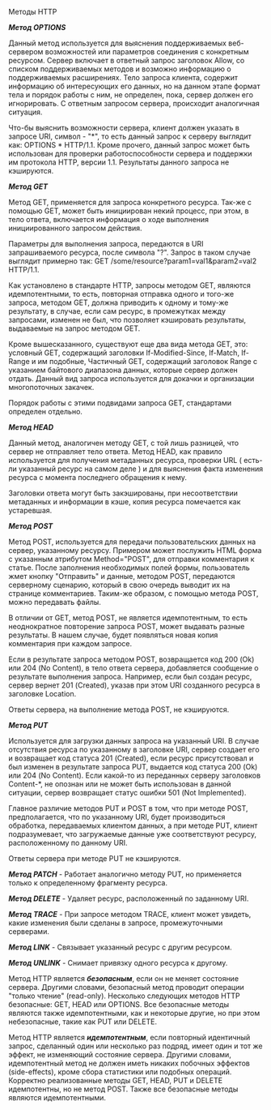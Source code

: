 Методы HTTP

***Метод OPTIONS***

Данный метод используется для выяснения поддерживаемых веб-сервером возможностей или параметров соединения с конкретным ресурсом. Сервер включает в ответный запрос заголовок Allow, со списком поддерживаемых методов и возможно информацию о поддерживаемых расширениях. Тело запроса клиента, содержит информацию об интересующих его данных, но на данном этапе формат тела и порядок работы с ним, не определен, пока, сервер должен его игнорировать. С ответным запросом сервера, происходит аналогичная ситуация.

Что-бы выяснить возможности сервера, клиент должен указать в запросе URI, символ - "*", то есть данный запрос к серверу выглядит как: OPTIONS * HTTP/1.1. Кроме прочего, данный запрос может быть использован для проверки работоспособности сервера и поддержки им протокола HTTP, версии 1.1. Результаты данного запроса не кэшируются.

***Метод GET***

Метод GET, применяется для запроса конкретного ресурса. Так-же с помощью GET, может быть инициирован некий процесс, при этом, в тело ответа, включается информация о ходе выполнения инициированного запросом действия.

Параметры для выполнения запроса, передаются в URI запрашиваемого ресурса, после символа "?". Запрос в таком случае выглядит примерно так: GET /some/resource?param1=val1&param2=val2 HTTP/1.1.

Как установлено в стандарте HTTP, запросы методом GET, являются идемпотентными, то есть, повторная отправка одного и того-же запроса, методом GET, должна приводить к одному и тому-же результату, в случае, если сам ресурс, в промежутках между запросами, изменен не был, что позволяет кэшировать результаты, выдаваемые на запрос методом GET.

Кроме вышесказанного, существуют еще два вида метода GET, это:
условный GET, содержащий заголовки If-Modified-Since, If-Match, If-Range и им подобные,
Частичный GET, содержащий заголовок Range с указанием байтового диапазона данных, которые сервер должен отдать. Данный вид запроса используется для докачки и организации многопоточных закачек.

Порядок работы с этими подвидами запроса GET, стандартами определен отдельно.

***Метод HEAD***

Данный метод, аналогичен методу GET, с той лишь разницей, что сервер не отправляет тело ответа. Метод HEAD, как правило используется для получения метаданных ресурса, проверки URL ( есть-ли указанный ресурс на самом деле ) и для выяснения факта изменения ресурса с момента последнего обращения к нему.

Заголовки ответа могут быть закэшированы, при несоответствии метаданных и информации в кэше, копия ресурса помечается как устаревшая.

***Метод POST***

Метод POST, используется для передачи пользовательских данных на сервер, указанному ресурсу. Примером может послужить HTML форма с указанным атрибутом Method="POST", для отправки комментария к статье. После заполнения необходимых полей формы, пользователь жмет кнопку "Отправить" и данные, методом POST, передаются серверному сценарию, который в свою очередь выводит их на странице комментариев. Таким-же образом, с помощью метода POST, можно передавать файлы.

В отличии от GET, метод POST, не является идемпотентным, то есть неоднократное повторение запроса POST, может выдавать разные результаты. В нашем случае, будет появляться новая копия комментария при каждом запросе.

Если в результате запроса методом POST, возвращается код 200 (Ok) или 204 (No Content), в тело ответа сервера, добавляется сообщение о результате выполнения запроса. Например, если был создан ресурс, сервер вернет 201 (Created), указав при этом URI созданного ресурса в заголовке Location.

Ответы сервера, на выполнение метода POST, не кэшируются.

***Метод PUT***

Используется для загрузки данных запроса на указанный URI. В случае отсутствия ресурса по указанному в заголовке URI, сервер создает его и возвращает код статуса 201 (Created), если ресурс присутствовал и был изменен в результате запроса PUT, выдается код статуса 200 (Ok) или 204 (No Content). Если какой-то из переданных серверу заголовков Content-*, не опознан или не может быть использован в данной ситуации, сервер возвращает статус ошибки 501 (Not Implemented).

Главное различие методов PUT и POST в том, что при методе POST, предполагается, что по указанному URI, будет производиться обработка, передаваемых клиентом данных, а при методе PUT, клиент подразумевает, что загружаемые данные уже соответствуют ресурсу, расположенному по данному URI.

Ответы сервера при методе PUT не кэшируются.

***Метод PATCH*** -  Работает аналогично методу PUT, но применяется только к определенному фрагменту ресурса.

***Метод DELETE***  - Удаляет ресурс, расположенный по заданному URI.

***Метод TRACE*** - При запросе методом TRACE, клиент может увидеть, какие изменения были сделаны в запросе, промежуточными серверами.

***Метод LINK*** - Связывает указанный ресурс с другим ресурсом.

***Метод UNLINK*** - Снимает привязку одного ресурса к другому.

Метод HTTP является ***безопасным***, если он не меняет состояние сервера. Другими словами, безопасный метод проводит операции "только чтение" (read-only). Несколько следующих методов HTTP безопасные: GET, HEAD или OPTIONS. Все безопасные методы являются также идемпотентными, как и некоторые другие, но при этом небезопасные, такие как PUT или DELETE.

Метод HTTP является ***идемпотентным***, если повторный идентичный запрос, сделанный один или несколько раз подряд, имеет один и тот же эффект, не изменяющий состояние сервера. Другими словами, идемпотентный метод не должен иметь никаких побочных эффектов (side-effects), кроме сбора статистики или подобных операций. Корректно реализованные методы GET, HEAD, PUT и DELETE идемпотентны, но не метод POST. Также все безопасные методы являются идемпотентными.


